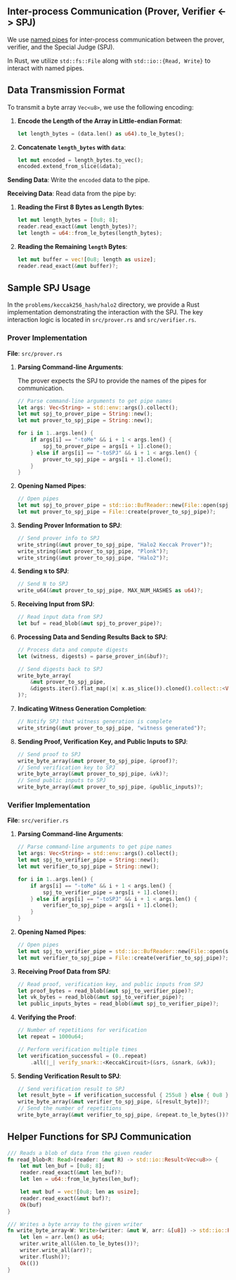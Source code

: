## Inter-process Communication (Prover, Verifier <-> SPJ)

We use [named pipes](https://en.wikipedia.org/wiki/Named_pipe) for inter-process communication between the prover, verifier, and the Special Judge (SPJ).

In Rust, we utilize `std::fs::File` along with `std::io::{Read, Write}` to interact with named pipes.

## Data Transmission Format

To transmit a byte array `Vec<u8>`, we use the following encoding:

1. **Encode the Length of the Array in Little-endian Format**:

   ```rust
   let length_bytes = (data.len() as u64).to_le_bytes();
   ```

2. **Concatenate `length_bytes` with `data`**:

   ```rust
   let mut encoded = length_bytes.to_vec();
   encoded.extend_from_slice(&data);
   ```

**Sending Data**: Write the `encoded` data to the pipe.

**Receiving Data**: Read data from the pipe by:

1. **Reading the First 8 Bytes as Length Bytes**:

   ```rust
   let mut length_bytes = [0u8; 8];
   reader.read_exact(&mut length_bytes)?;
   let length = u64::from_le_bytes(length_bytes);
   ```

2. **Reading the Remaining `length` Bytes**:

   ```rust
   let mut buffer = vec![0u8; length as usize];
   reader.read_exact(&mut buffer)?;
   ```

## Sample SPJ Usage

In the `problems/keccak256_hash/halo2` directory, we provide a Rust implementation demonstrating the interaction with the SPJ. The key interaction logic is located in `src/prover.rs` and `src/verifier.rs`.

### Prover Implementation

**File**: `src/prover.rs`

1. **Parsing Command-line Arguments**:

   The prover expects the SPJ to provide the names of the pipes for communication.

   ```rust
   // Parse command-line arguments to get pipe names
   let args: Vec<String> = std::env::args().collect();
   let mut spj_to_prover_pipe = String::new();
   let mut prover_to_spj_pipe = String::new();

   for i in 1..args.len() {
       if args[i] == "-toMe" && i + 1 < args.len() {
           spj_to_prover_pipe = args[i + 1].clone();
       } else if args[i] == "-toSPJ" && i + 1 < args.len() {
           prover_to_spj_pipe = args[i + 1].clone();
       }
   }
   ```

2. **Opening Named Pipes**:

   ```rust
   // Open pipes
   let mut spj_to_prover_pipe = std::io::BufReader::new(File::open(spj_to_prover_pipe)?);
   let mut prover_to_spj_pipe = File::create(prover_to_spj_pipe)?;
   ```

3. **Sending Prover Information to SPJ**:

   ```rust
   // Send prover info to SPJ
   write_string(&mut prover_to_spj_pipe, "Halo2 Keccak Prover")?;
   write_string(&mut prover_to_spj_pipe, "Plonk")?;
   write_string(&mut prover_to_spj_pipe, "Halo2")?;
   ```

4. **Sending `N` to SPJ**:

   ```rust
   // Send N to SPJ
   write_u64(&mut prover_to_spj_pipe, MAX_NUM_HASHES as u64)?;
   ```

5. **Receiving Input from SPJ**:

   ```rust
   // Read input data from SPJ
   let buf = read_blob(&mut spj_to_prover_pipe)?;
   ```

6. **Processing Data and Sending Results Back to SPJ**:

   ```rust
   // Process data and compute digests
   let (witness, digests) = parse_prover_in(&buf)?;

   // Send digests back to SPJ
   write_byte_array(
       &mut prover_to_spj_pipe,
       &digests.iter().flat_map(|x| x.as_slice()).cloned().collect::<Vec<u8>>(),
   )?;
   ```

7. **Indicating Witness Generation Completion**:

   ```rust
   // Notify SPJ that witness generation is complete
   write_string(&mut prover_to_spj_pipe, "witness generated")?;
   ```

8. **Sending Proof, Verification Key, and Public Inputs to SPJ**:

   ```rust
   // Send proof to SPJ
   write_byte_array(&mut prover_to_spj_pipe, &proof)?;
   // Send verification key to SPJ
   write_byte_array(&mut prover_to_spj_pipe, &vk)?;
   // Send public inputs to SPJ
   write_byte_array(&mut prover_to_spj_pipe, &public_inputs)?;
   ```

### Verifier Implementation

**File**: `src/verifier.rs`

1. **Parsing Command-line Arguments**:

   ```rust
   // Parse command-line arguments to get pipe names
   let args: Vec<String> = std::env::args().collect();
   let mut spj_to_verifier_pipe = String::new();
   let mut verifier_to_spj_pipe = String::new();

   for i in 1..args.len() {
       if args[i] == "-toMe" && i + 1 < args.len() {
           spj_to_verifier_pipe = args[i + 1].clone();
       } else if args[i] == "-toSPJ" && i + 1 < args.len() {
           verifier_to_spj_pipe = args[i + 1].clone();
       }
   }
   ```

2. **Opening Named Pipes**:

   ```rust
   // Open pipes
   let mut spj_to_verifier_pipe = std::io::BufReader::new(File::open(spj_to_verifier_pipe)?);
   let mut verifier_to_spj_pipe = File::create(verifier_to_spj_pipe)?;
   ```

3. **Receiving Proof Data from SPJ**:

   ```rust
   // Read proof, verification key, and public inputs from SPJ
   let proof_bytes = read_blob(&mut spj_to_verifier_pipe)?;
   let vk_bytes = read_blob(&mut spj_to_verifier_pipe)?;
   let public_inputs_bytes = read_blob(&mut spj_to_verifier_pipe)?;
   ```

4. **Verifying the Proof**:

   ```rust
   // Number of repetitions for verification
   let repeat = 1000u64;

   // Perform verification multiple times
   let verification_successful = (0..repeat)
       .all(|_| verify_snark::<KeccakCircuit>(&srs, &snark, &vk));
   ```

5. **Sending Verification Result to SPJ**:

   ```rust
   // Send verification result to SPJ
   let result_byte = if verification_successful { 255u8 } else { 0u8 };
   write_byte_array(&mut verifier_to_spj_pipe, &[result_byte])?;
   // Send the number of repetitions
   write_byte_array(&mut verifier_to_spj_pipe, &repeat.to_le_bytes())?;
   ```

## Helper Functions for SPJ Communication

```rust
/// Reads a blob of data from the given reader
fn read_blob<R: Read>(reader: &mut R) -> std::io::Result<Vec<u8>> {
    let mut len_buf = [0u8; 8];
    reader.read_exact(&mut len_buf)?;
    let len = u64::from_le_bytes(len_buf);

    let mut buf = vec![0u8; len as usize];
    reader.read_exact(&mut buf)?;
    Ok(buf)
}

/// Writes a byte array to the given writer
fn write_byte_array<W: Write>(writer: &mut W, arr: &[u8]) -> std::io::Result<()> {
    let len = arr.len() as u64;
    writer.write_all(&len.to_le_bytes())?;
    writer.write_all(arr)?;
    writer.flush()?;
    Ok(())
}
```

